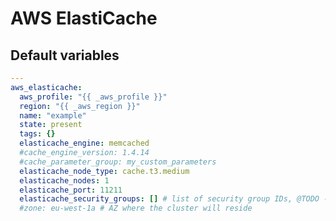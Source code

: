 # AWS ElastiCache

<!--TOC-->
<!--ENDTOC-->

<!--ROLEVARS-->
## Default variables
```yaml
---
aws_elasticache:
  aws_profile: "{{ _aws_profile }}"
  region: "{{ _aws_region }}"
  name: "example"
  state: present
  tags: {}
  elasticache_engine: memcached
  #cache_engine_version: 1.4.14
  #cache_parameter_group: my_custom_parameters
  elasticache_node_type: cache.t3.medium
  elasticache_nodes: 1
  elasticache_port: 11211
  elasticache_security_groups: [] # list of security group IDs, @TODO - support names like the EFS role
  #zone: eu-west-1a # AZ where the cluster will reside
```

<!--ENDROLEVARS-->
